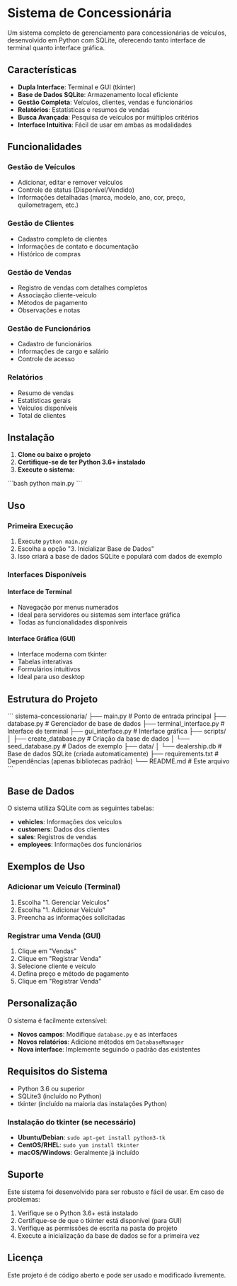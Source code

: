 # Sistema de Concessionária

Um sistema completo de gerenciamento para concessionárias de veículos, desenvolvido em Python com SQLite, oferecendo tanto interface de terminal quanto interface gráfica.

## Características

- **Dupla Interface**: Terminal e GUI (tkinter)
- **Base de Dados SQLite**: Armazenamento local eficiente
- **Gestão Completa**: Veículos, clientes, vendas e funcionários
- **Relatórios**: Estatísticas e resumos de vendas
- **Busca Avançada**: Pesquisa de veículos por múltiplos critérios
- **Interface Intuitiva**: Fácil de usar em ambas as modalidades

## Funcionalidades

### Gestão de Veículos
- Adicionar, editar e remover veículos
- Controle de status (Disponível/Vendido)
- Informações detalhadas (marca, modelo, ano, cor, preço, quilometragem, etc.)

### Gestão de Clientes
- Cadastro completo de clientes
- Informações de contato e documentação
- Histórico de compras

### Gestão de Vendas
- Registro de vendas com detalhes completos
- Associação cliente-veículo
- Métodos de pagamento
- Observações e notas

### Gestão de Funcionários
- Cadastro de funcionários
- Informações de cargo e salário
- Controle de acesso

### Relatórios
- Resumo de vendas
- Estatísticas gerais
- Veículos disponíveis
- Total de clientes

## Instalação

1. **Clone ou baixe o projeto**
2. **Certifique-se de ter Python 3.6+ instalado**
3. **Execute o sistema:**

\`\`\`bash
python main.py
\`\`\`

## Uso

### Primeira Execução

1. Execute `python main.py`
2. Escolha a opção "3. Inicializar Base de Dados"
3. Isso criará a base de dados SQLite e populará com dados de exemplo

### Interfaces Disponíveis

#### Interface de Terminal
- Navegação por menus numerados
- Ideal para servidores ou sistemas sem interface gráfica
- Todas as funcionalidades disponíveis

#### Interface Gráfica (GUI)
- Interface moderna com tkinter
- Tabelas interativas
- Formulários intuitivos
- Ideal para uso desktop

## Estrutura do Projeto

\`\`\`
sistema-concessionaria/
├── main.py                 # Ponto de entrada principal
├── database.py             # Gerenciador de base de dados
├── terminal_interface.py   # Interface de terminal
├── gui_interface.py        # Interface gráfica
├── scripts/
│   ├── create_database.py  # Criação da base de dados
│   └── seed_database.py    # Dados de exemplo
├── data/
│   └── dealership.db       # Base de dados SQLite (criada automaticamente)
├── requirements.txt        # Dependências (apenas bibliotecas padrão)
└── README.md              # Este arquivo
\`\`\`

## Base de Dados

O sistema utiliza SQLite com as seguintes tabelas:

- **vehicles**: Informações dos veículos
- **customers**: Dados dos clientes
- **sales**: Registros de vendas
- **employees**: Informações dos funcionários

## Exemplos de Uso

### Adicionar um Veículo (Terminal)
1. Escolha "1. Gerenciar Veículos"
2. Escolha "1. Adicionar Veículo"
3. Preencha as informações solicitadas

### Registrar uma Venda (GUI)
1. Clique em "Vendas"
2. Clique em "Registrar Venda"
3. Selecione cliente e veículo
4. Defina preço e método de pagamento
5. Clique em "Registrar Venda"

## Personalização

O sistema é facilmente extensível:

- **Novos campos**: Modifique `database.py` e as interfaces
- **Novos relatórios**: Adicione métodos em `DatabaseManager`
- **Nova interface**: Implemente seguindo o padrão das existentes

## Requisitos do Sistema

- Python 3.6 ou superior
- SQLite3 (incluído no Python)
- tkinter (incluído na maioria das instalações Python)

### Instalação do tkinter (se necessário)

- **Ubuntu/Debian**: `sudo apt-get install python3-tk`
- **CentOS/RHEL**: `sudo yum install tkinter`
- **macOS/Windows**: Geralmente já incluído

## Suporte

Este sistema foi desenvolvido para ser robusto e fácil de usar. Em caso de problemas:

1. Verifique se o Python 3.6+ está instalado
2. Certifique-se de que o tkinter está disponível (para GUI)
3. Verifique as permissões de escrita na pasta do projeto
4. Execute a inicialização da base de dados se for a primeira vez

## Licença

Este projeto é de código aberto e pode ser usado e modificado livremente.
